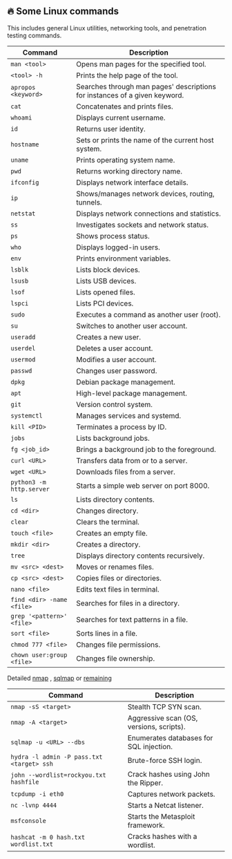 ## 🔥 Some Linux commands

This includes general Linux utilities, networking tools, and penetration testing commands.

| Command                     | Description |
|-----------------------------|-------------|
| `man <tool>`                | Opens man pages for the specified tool. |
| `<tool> -h`                 | Prints the help page of the tool. |
| `apropos <keyword>`         | Searches through man pages' descriptions for instances of a given keyword. |
| `cat`                       | Concatenates and prints files. |
| `whoami`                    | Displays current username. |
| `id`                        | Returns user identity. |
| `hostname`                  | Sets or prints the name of the current host system. |
| `uname`                     | Prints operating system name. |
| `pwd`                       | Returns working directory name. |
| `ifconfig`                  | Displays network interface details. |
| `ip`                        | Shows/manages network devices, routing, tunnels. |
| `netstat`                   | Displays network connections and statistics. |
| `ss`                        | Investigates sockets and network status. |
| `ps`                        | Shows process status. |
| `who`                       | Displays logged-in users. |
| `env`                       | Prints environment variables. |
| `lsblk`                     | Lists block devices. |
| `lsusb`                     | Lists USB devices. |
| `lsof`                      | Lists opened files. |
| `lspci`                     | Lists PCI devices. |
| `sudo`                      | Executes a command as another user (root). |
| `su`                        | Switches to another user account. |
| `useradd`                   | Creates a new user. |
| `userdel`                   | Deletes a user account. |
| `usermod`                   | Modifies a user account. |
| `passwd`                    | Changes user password. |
| `dpkg`                      | Debian package management. |
| `apt`                       | High-level package management. |
| `git`                       | Version control system. |
| `systemctl`                 | Manages services and systemd. |
| `kill <PID>`                | Terminates a process by ID. |
| `jobs`                      | Lists background jobs. |
| `fg <job_id>`               | Brings a background job to the foreground. |
| `curl <URL>`                | Transfers data from or to a server. |
| `wget <URL>`                | Downloads files from a server. |
| `python3 -m http.server`    | Starts a simple web server on port 8000. |
| `ls`                        | Lists directory contents. |
| `cd <dir>`                  | Changes directory. |
| `clear`                     | Clears the terminal. |
| `touch <file>`              | Creates an empty file. |
| `mkdir <dir>`               | Creates a directory. |
| `tree`                      | Displays directory contents recursively. |
| `mv <src> <dest>`           | Moves or renames files. |
| `cp <src> <dest>`           | Copies files or directories. |
| `nano <file>`               | Edits text files in terminal. |
| `find <dir> -name <file>`   | Searches for files in a directory. |
| `grep '<pattern>' <file>`   | Searches for text patterns in a file. |
| `sort <file>`               | Sorts lines in a file. |
| `chmod 777 <file>`          | Changes file permissions. |
| `chown user:group <file>`   | Changes file ownership. |

Detailed [nmap](nmap.md)
, [sqlmap](sqlmap.md)
or [remaining](notes.md)

| Command                     | Description |
|-----------------------------|-------------|
| `nmap -sS <target>`         | Stealth TCP SYN scan. | // ./nmap_cheatsheet.md
| `nmap -A <target>`          | Aggressive scan (OS, versions, scripts). |
| `sqlmap -u <URL> --dbs`     | Enumerates databases for SQL injection. |
| `hydra -l admin -P pass.txt <target> ssh` | Brute-force SSH login. |
| `john --wordlist=rockyou.txt hashfile` | Crack hashes using John the Ripper. |
| `tcpdump -i eth0`           | Captures network packets. |
| `nc -lvnp 4444`             | Starts a Netcat listener. |
| `msfconsole`                | Starts the Metasploit framework. |
| `hashcat -m 0 hash.txt wordlist.txt` | Cracks hashes with a wordlist. |
